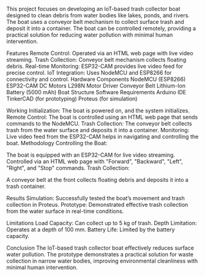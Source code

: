 This project focuses on developing an IoT-based trash collector boat designed to clean debris from water bodies like lakes, ponds, and rivers. The boat uses a conveyor belt mechanism to collect surface trash and deposit it into a container. The boat can be controlled remotely, providing a practical solution for reducing water pollution with minimal human intervention.

Features
Remote Control: Operated via an HTML web page with live video streaming.
Trash Collection: Conveyor belt mechanism collects floating debris.
Real-time Monitoring: ESP32-CAM provides live video feed for precise control.
IoT Integration: Uses NodeMCU and ESP8266 for connectivity and control.
Hardware Components
NodeMCU (ESP8266)
ESP32-CAM
DC Motors
L298N Motor Driver
Conveyor Belt
Lithium-Ion Battery (5000 mAh)
Boat Structure
Software Requirements
Arduino IDE
TinkerCAD (for prototyping)
Proteus (for simulation)

Working
Initialization: The boat is powered on, and the system initializes.
Remote Control: The boat is controlled using an HTML web page that sends commands to the NodeMCU.
Trash Collection: The conveyor belt collects trash from the water surface and deposits it into a container.
Monitoring: Live video feed from the ESP32-CAM helps in navigating and controlling the boat.
Methodology
Controlling the Boat:

The boat is equipped with an ESP32-CAM for live video streaming.
Controlled via an HTML web page with "Forward", "Backward", "Left", "Right", and "Stop" commands.
Trash Collection:

A conveyor belt at the front collects floating debris and deposits it into a trash container.

Results
Simulation: Successfully tested the boat’s movement and trash collection in Proteus.
Prototype: Demonstrated effective trash collection from the water surface in real-time conditions.

Limitations
Load Capacity: Can collect up to 5 kg of trash.
Depth Limitation: Operates at a depth of 100 mm.
Battery Life: Limited by the battery capacity.

Conclusion
The IoT-based trash collector boat effectively reduces surface water pollution. The prototype demonstrates a practical solution for waste collection in narrow water bodies, improving environmental cleanliness with minimal human intervention.
